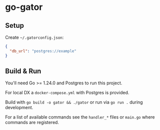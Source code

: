 # go-gator

## Setup

Create `~/.gatorconfig.json`:

```json
{
  "db_url": "postgres://example"
}
```

## Build & Run

You'll need Go >= 1.24.0 and Postgres to run this project.

For local DX a `docker-compose.yml` with Postgres is provided.

Build with `go build -o gator && ./gator` or run via `go run .` during development.

For a list of available commands see the `handler_*` files or `main.go` where commands are registered.
